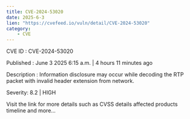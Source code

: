 ```yaml
---
title: CVE-2024-53020
date: 2025-6-3
lien: "https://cvefeed.io/vuln/detail/CVE-2024-53020"
category:
    - CVE
---
```


CVE ID : CVE-2024-53020

Published :  June 3
2025
6:15 a.m. | 4 hours
11 minutes ago

Description : Information disclosure may occur while decoding the RTP packet with invalid header extension from network.

Severity: 8.2 | HIGH

Visit the link for more details
such as CVSS details
affected products
timeline
and more...
